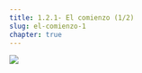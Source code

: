 ```yaml
---
title: 1.2.1- El comienzo (1/2)
slug: el-comienzo-1
chapter: true
---
```


![](/images/qap/what-do-we-do/03.png)
